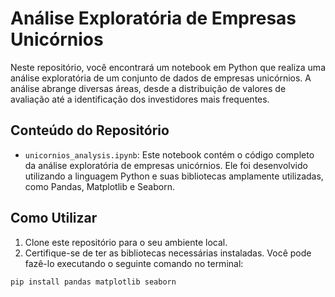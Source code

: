 # Análise Exploratória de Empresas Unicórnios

Neste repositório, você encontrará um notebook em Python que realiza uma análise exploratória de um conjunto de dados de empresas unicórnios. A análise abrange diversas áreas, desde a distribuição de valores de avaliação até a identificação dos investidores mais frequentes.

## Conteúdo do Repositório

- `unicornios_analysis.ipynb`: Este notebook contém o código completo da análise exploratória de empresas unicórnios. Ele foi desenvolvido utilizando a linguagem Python e suas bibliotecas amplamente utilizadas, como Pandas, Matplotlib e Seaborn.

## Como Utilizar

1. Clone este repositório para o seu ambiente local.
2. Certifique-se de ter as bibliotecas necessárias instaladas. Você pode fazê-lo executando o seguinte comando no terminal:

```bash
pip install pandas matplotlib seaborn
